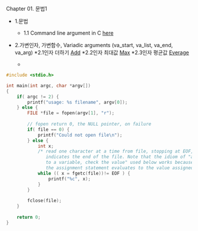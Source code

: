 Chapter 01. 문법1
* 1.문법
  	* 1.1 Command line argument in C [here](https://github.com/csbyun-data/C-Programming/blob/main/chap01/CommandLineArgument.c) 
* 2.가변인자, 가변함수, Variadic arguments (va_start, va_list, va_end, va_arg) 
	*2.1인자 더하기 [Add](https://github.com/csbyun-data/C-Programming/blob/main/chap01/VariableArgument_Add.c) 
	*2.2인자 최대값 [Max]() 
  	*2.3인자 평균값 [Everage]() 
     
  * 
```c
#include <stdio.h>

int main(int argc, char *argv[])
{
	if( argc != 2) {
		printf("usage: %s filename", argv[0]);
	} else {
		FILE *file = fopen(argv[1], "r");
		
		// fopen return 0, the NULL pointer, on failure
		if( file == 0) {
			printf("Could not open file\n");
		} else {
			int x;
			/* read one character at a time from file, stopping at EOF, which
			   indicates the end of the file. Note that the idiom of "assign
			   to a variable, check the value" used below works because
			   the assignment statement evaluates to the value assigned. */ 
			while (( x = fgetc(file))!= EOF ) {
				printf("%c", x);
			}
		}
		
		fclose(file);
	}
	
  	return 0;
}
```
